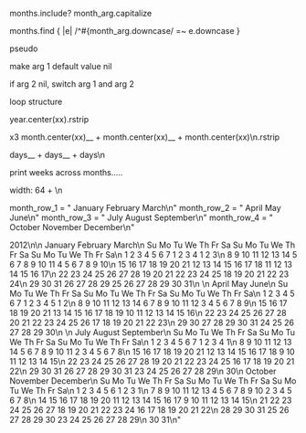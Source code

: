 months.include? month_arg.capitalize

months.find { |e| /^#{month_arg.downcase/ =~ e.downcase }



pseudo

make arg 1 default value nil

if arg 2 nil, switch arg 1 and arg 2

loop structure

year.center(xx).rstrip

x3
  month.center(xx)__ + month.center(xx)__ + month.center(xx)\n.rstrip

  days__ + days__ + days\n

  print weeks across months.....

  width: 64 + \n

 month_row_1 = "      January               February               March\n"
 month_row_2 = "       April                  May                   June\n"
 month_row_3 = "        July                 August              September\n"
 month_row_4 = "      October               November              December\n"

  2012\n\n
        January               February               March\n
  Su Mo Tu We Th Fr Sa  Su Mo Tu We Th Fr Sa  Su Mo Tu We Th Fr Sa\n
   1  2  3  4  5  6  7            1  2  3  4               1  2  3\n
   8  9 10 11 12 13 14   5  6  7  8  9 10 11   4  5  6  7  8  9 10\n
  15 16 17 18 19 20 21  12 13 14 15 16 17 18  11 12 13 14 15 16 17\n
  22 23 24 25 26 27 28  19 20 21 22 23 24 25  18 19 20 21 22 23 24\n
  29 30 31              26 27 28 29           25 26 27 28 29 30 31\n
                                               \n
         April                  May                   June\n
  Su Mo Tu We Th Fr Sa  Su Mo Tu We Th Fr Sa  Su Mo Tu We Th Fr Sa\n
   1  2  3  4  5  6  7         1  2  3  4  5                  1  2\n
   8  9 10 11 12 13 14   6  7  8  9 10 11 12   3  4  5  6  7  8  9\n
  15 16 17 18 19 20 21  13 14 15 16 17 18 19  10 11 12 13 14 15 16\n
  22 23 24 25 26 27 28  20 21 22 23 24 25 26  17 18 19 20 21 22 23\n
  29 30                 27 28 29 30 31        24 25 26 27 28 29 30\n
  \n
          July                 August              September\n
  Su Mo Tu We Th Fr Sa  Su Mo Tu We Th Fr Sa  Su Mo Tu We Th Fr Sa\n
   1  2  3  4  5  6  7            1  2  3  4                     1\n
   8  9 10 11 12 13 14   5  6  7  8  9 10 11   2  3  4  5  6  7  8\n
  15 16 17 18 19 20 21  12 13 14 15 16 17 18   9 10 11 12 13 14 15\n
  22 23 24 25 26 27 28  19 20 21 22 23 24 25  16 17 18 19 20 21 22\n
  29 30 31              26 27 28 29 30 31     23 24 25 26 27 28 29\n
                                              30\n
        October               November              December\n
  Su Mo Tu We Th Fr Sa  Su Mo Tu We Th Fr Sa  Su Mo Tu We Th Fr Sa\n
      1  2  3  4  5  6               1  2  3                     1\n
   7  8  9 10 11 12 13   4  5  6  7  8  9 10   2  3  4  5  6  7  8\n
  14 15 16 17 18 19 20  11 12 13 14 15 16 17   9 10 11 12 13 14 15\n
  21 22 23 24 25 26 27  18 19 20 21 22 23 24  16 17 18 19 20 21 22\n
  28 29 30 31           25 26 27 28 29 30     23 24 25 26 27 28 29\n
                                              30 31\n"
